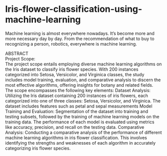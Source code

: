 
# Iris-flower-classification-using-machine-learning

Machine learning is almost everywhere nowadays. It’s become more and more necessary day by day. From the recommendation of what to buy to recognizing a person, robotics, everywhere is machine learning. 

ABSTRACT <br>
Project Scope: <br/>
The project scope entails employing diverse machine learning algorithms on the Iris dataset to classify iris flower species. 
With 200 instances categorized into Setosa, Versicolor, and Virginica classes, the study includes model training, evaluation, and comparative analysis to discern the most effective algorithms, offering insights for botany and related fields. 
The scope encompasses the following key elements: 
Dataset Analysis: Utilizing the Iris dataset containing 200 instances of iris flowers, each categorized into one of three classes: Setosa, Versicolor, and Virginica. The dataset includes features such as petal and sepal measurements
Model Training and Evaluation: Segmentation of the dataset into training and testing subsets, followed by the training of machine learning models on the training data. 
The performance of each model is evaluated using metrics like accuracy, precision, and recall on the testing data.
Comparative Analysis: Conducting a comparative analysis of the performance of different machine learning algorithms in iris flower classification. 
This involves identifying the strengths and weaknesses of each algorithm in accurately categorizing iris flower species.

